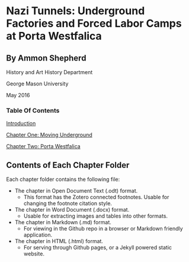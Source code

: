 # Nazi Tunnels: Underground Factories and Forced Labor Camps at Porta Westfalica


## By Ammon Shepherd

History and Art History Department

George Mason University

May 2016

### Table Of Contents

[Introduction](https://github.com/mossiso/dissertation-text/blob/master/introduction/introduction.md)

[Chapter One: Moving Underground](https://github.com/mossiso/dissertation-text/blob/master/chapter1/chapter1.md)

[Chapter Two: Porta Westfalica](https://github.com/mossiso/dissertation-text/blob/master/chapter2/chapter2.md)


## Contents of Each Chapter Folder

Each chapter folder contains the following file:

- The chapter in Open Document Text (.odt) format. 
  - This format has the Zotero connected footnotes. Usable for changing the
    footnote citation style.
- The chapter in Word Document (.docx) format.
  - Usable for extracting images and tables into other formats.
- The chapter in Markdown (.md) format.
  - For viewing in the Github repo in a browser or Markdown friendly
    application.
- The chapter in HTML (.html) format.
  - For serving through Github pages, or a Jekyll powered static website.
